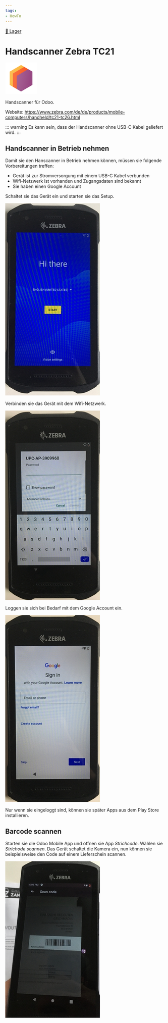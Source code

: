 ```yaml
---
tags:
- HowTo
---
```

[🔗 Lager](Lager.md)
# Handscanner Zebra TC21
![icons_odoo_stock](assets/icons_odoo_stock.png)

Handscanner für Odoo.

Website: <https://www.zebra.com/de/de/products/mobile-computers/handheld/tc21-tc26.html>

::: warning
Es kann sein, dass der Handscanner ohne USB-C Kabel geliefert wird.
:::

## Handscanner in Betrieb nehmen

Damit sie den Hanscanner in Betrieb nehmen können, müssen sie folgende Vorbereitungen treffen:

* Gerät ist zur Stromversorgung mit einem USB-C Kabel verbunden
* Wifi-Netzwerk ist vorhanden und Zugangsdaten sind bekannt 
* Sie haben einen Google Account

Schaltet sie das Gerät ein und starten sie das Setup.

![](assets/Hanscanner%20Zebra%20TC21%20Setup.jpg)

Verbinden sie das Gerät mit dem Wifi-Netzwerk.

![](assets/Hanscanner%20Zebra%20TC21%20Wifi.jpg)

Loggen sie sich bei Bedarf mit dem Google Account ein.

![](assets/Hanscanner%20Zebra%20TC21%20Google%20Login.jpg)

Nur wenn sie eingeloggt sind, können sie später Apps aus dem Play Store installieren.

## Barcode scannen

Starten sie die Odoo Mobile App und öffnen sie App *Strichcode*. Wählen sie *Strichode scannen*. Das Gerät schaltet die Kamera ein, nun können sie beispielsweise den Code auf einem Lieferschein scannen.

![](assets/Handscanner%20Zebra%20TC21%20Scan.jpg)

